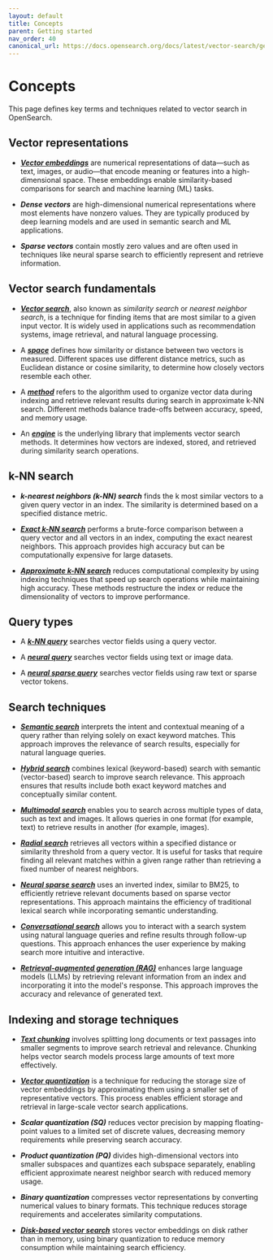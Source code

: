 ```yaml
---
layout: default
title: Concepts
parent: Getting started
nav_order: 40
canonical_url: https://docs.opensearch.org/docs/latest/vector-search/getting-started/concepts/
---
```


# Concepts  

This page defines key terms and techniques related to vector search in OpenSearch.

## Vector representations  

- [**_Vector embeddings_**]({{site.url}}{{site.baseurl}}/vector-search/getting-started/vector-search-basics/#vector-embeddings) are numerical representations of data—such as text, images, or audio—that encode meaning or features into a high-dimensional space. These embeddings enable similarity-based comparisons for search and machine learning (ML) tasks.  

- **_Dense vectors_** are high-dimensional numerical representations where most elements have nonzero values. They are typically produced by deep learning models and are used in semantic search and ML applications.  

- **_Sparse vectors_** contain mostly zero values and are often used in techniques like neural sparse search to efficiently represent and retrieve information.  

## Vector search fundamentals  

- [**_Vector search_**]({{site.url}}{{site.baseurl}}/vector-search/getting-started/vector-search-basics/), also known as _similarity search_ or _nearest neighbor search_, is a technique for finding items that are most similar to a given input vector. It is widely used in applications such as recommendation systems, image retrieval, and natural language processing.  

- A [**_space_**]({{site.url}}{{site.baseurl}}/vector-search/getting-started/vector-search-basics/#calculating-similarity) defines how similarity or distance between two vectors is measured. Different spaces use different distance metrics, such as Euclidean distance or cosine similarity, to determine how closely vectors resemble each other.  

- A [**_method_**]({{site.url}}{{site.baseurl}}/field-types/supported-field-types/knn-methods-engines/) refers to the algorithm used to organize vector data during indexing and retrieve relevant results during search in approximate k-NN search. Different methods balance trade-offs between accuracy, speed, and memory usage.  

- An [**_engine_**]({{site.url}}{{site.baseurl}}/field-types/supported-field-types/knn-methods-engines/) is the underlying library that implements vector search methods. It determines how vectors are indexed, stored, and retrieved during similarity search operations.  

## k-NN search  

- **_k-nearest neighbors (k-NN) search_** finds the k most similar vectors to a given query vector in an index. The similarity is determined based on a specified distance metric.  

- [**_Exact k-NN search_**]({{site.url}}{{site.baseurl}}/vector-search/vector-search-techniques/knn-score-script/) performs a brute-force comparison between a query vector and all vectors in an index, computing the exact nearest neighbors. This approach provides high accuracy but can be computationally expensive for large datasets.  

- [**_Approximate k-NN search_**]({{site.url}}{{site.baseurl}}/vector-search/vector-search-techniques/approximate-knn/) reduces computational complexity by using indexing techniques that speed up search operations while maintaining high accuracy. These methods restructure the index or reduce the dimensionality of vectors to improve performance.  

## Query types

- A [**_k-NN query_**]({{site.url}}{{site.baseurl}}/query-dsl/specialized/k-nn/) searches vector fields using a query vector.

- A [**_neural query_**]({{site.url}}{{site.baseurl}}/query-dsl/specialized/neural/) searches vector fields using text or image data.

- A [**_neural sparse query_**]({{site.url}}{{site.baseurl}}/query-dsl/specialized/neural-sparse/) searches vector fields using raw text or sparse vector tokens.

## Search techniques  

- [**_Semantic search_**]({{site.url}}{{site.baseurl}}/vector-search/ai-search/semantic-search/) interprets the intent and contextual meaning of a query rather than relying solely on exact keyword matches. This approach improves the relevance of search results, especially for natural language queries.  

- [**_Hybrid search_**]({{site.url}}{{site.baseurl}}/vector-search/ai-search/hybrid-search/) combines lexical (keyword-based) search with semantic (vector-based) search to improve search relevance. This approach ensures that results include both exact keyword matches and conceptually similar content.  

- [**_Multimodal search_**]({{site.url}}{{site.baseurl}}/vector-search/ai-search/multimodal-search/) enables you to search across multiple types of data, such as text and images. It allows queries in one format (for example, text) to retrieve results in another (for example, images).  

- [**_Radial search_**]({{site.url}}{{site.baseurl}}/vector-search/specialized-operations/radial-search-knn/) retrieves all vectors within a specified distance or similarity threshold from a query vector. It is useful for tasks that require finding all relevant matches within a given range rather than retrieving a fixed number of nearest neighbors.   

- [**_Neural sparse search_**]({{site.url}}{{site.baseurl}}/vector-search/ai-search/neural-sparse-search/) uses an inverted index, similar to BM25, to efficiently retrieve relevant documents based on sparse vector representations. This approach maintains the efficiency of traditional lexical search while incorporating semantic understanding.  

- [**_Conversational search_**]({{site.url}}{{site.baseurl}}/vector-search/ai-search/conversational-search/) allows you to interact with a search system using natural language queries and refine results through follow-up questions. This approach enhances the user experience by making search more intuitive and interactive.  

- [**_Retrieval-augmented generation (RAG)_**]({{site.url}}{{site.baseurl}}/vector-search/ai-search/conversational-search/#rag) enhances large language models (LLMs) by retrieving relevant information from an index and incorporating it into the model's response. This approach improves the accuracy and relevance of generated text.  

## Indexing and storage techniques  

- [**_Text chunking_**]({{site.url}}{{site.baseurl}}/vector-search/ingesting-data/text-chunking/) involves splitting long documents or text passages into smaller segments to improve search retrieval and relevance. Chunking helps vector search models process large amounts of text more effectively.  

- [**_Vector quantization_**]({{site.url}}{{site.baseurl}}/vector-search/optimizing-storage/knn-vector-quantization/) is a technique for reducing the storage size of vector embeddings by approximating them using a smaller set of representative vectors. This process enables efficient storage and retrieval in large-scale vector search applications.  

- **_Scalar quantization (SQ)_** reduces vector precision by mapping floating-point values to a limited set of discrete values, decreasing memory requirements while preserving search accuracy.  

- **_Product quantization (PQ)_** divides high-dimensional vectors into smaller subspaces and quantizes each subspace separately, enabling efficient approximate nearest neighbor search with reduced memory usage.  

- **_Binary quantization_** compresses vector representations by converting numerical values to binary formats. This technique reduces storage requirements and accelerates similarity computations.  

- [**_Disk-based vector search_**]({{site.url}}{{site.baseurl}}/vector-search/optimizing-storage/disk-based-vector-search/) stores vector embeddings on disk rather than in memory, using binary quantization to reduce memory consumption while maintaining search efficiency.  


